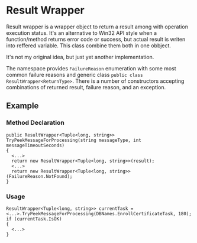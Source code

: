 # Result Wrapper #

Result wrapper is a wrapper object to return a result among with operation execution status. It's an alternative to Win32 API style when a function/method returns error code or success, but actual result is writen into reffered variable. This class combine them both in one obbject.

It's not my original idea, but just yet another implementation.

The namespace provides `FailureReason` enumeration with some most common failure reasons and generic class `public class ResultWrapper<ReturnType>`. There is a number of constructors accepting combinations of returned result, failure reason, and an exception.

## Example ##
### Method Declaration ###
```
public ResultWrapper<Tuple<long, string>> TryPeekMessageForProcessing(string messageType, int messageTimeoutSeconds)
{
  <...>
  return new ResultWrapper<Tuple<long, string>>(result);
  <...>
  return new ResultWrapper<Tuple<long, string>>(FailureReason.NotFound);
}
```

### Usage ###
```
ResultWrapper<Tuple<long, string>> currentTask = <...>.TryPeekMessageForProcessing(DBNames.EnrollCertificateTask, 180);
if (currentTask.IsOK)
{
  <...>
}
```
